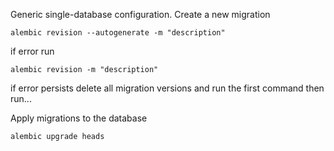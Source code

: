 Generic single-database configuration.
Create a new migration
```
alembic revision --autogenerate -m "description"
```
if error run
```
alembic revision -m "description"
```
if error persists
delete all migration versions and run the first command
then run...

Apply migrations to the database
```
alembic upgrade heads
```